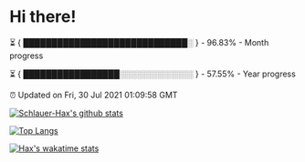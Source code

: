 # Hi there!

⏳ { █████████████████████████████░ } - 96.83% - Month progress

⏳ { █████████████████░░░░░░░░░░░░░ } - 57.55% - Year progress

⏰ Updated on Fri, 30 Jul 2021 01:09:58 GMT


[![Schlauer-Hax's github stats](https://github-readme-stats.vercel.app/api?username=Schlauer-Hax&show_icons=true&theme=dark&count_private=true)](https://github.com/Schlauer-Hax)


[![Top Langs](https://github-readme-stats.vercel.app/api/top-langs/?username=Schlauer-Hax&layout=compact&theme=dark)](https://github.com/Schlauer-Hax?tab=repositories)


[![Hax's wakatime stats](https://github-readme-stats.vercel.app/api/wakatime?username=Hax&theme=dark)](https://wakatime.com/@Hax)

